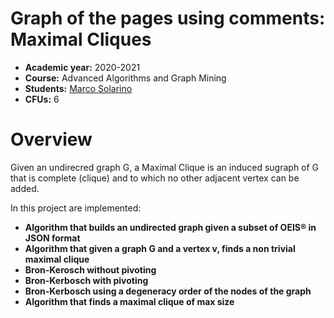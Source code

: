 # Graph of the pages using comments: Maximal Cliques

- **Academic year:** 2020-2021
- **Course:** Advanced Algorithms and Graph Mining
- **Students:** [Marco Solarino](https://github.com/MarcoSolarino)
- **CFUs:** 6

# Overview
Given an undirecred graph G, a Maximal Clique is an induced sugraph of G that is complete (clique) and to which no other adjacent vertex can be added.

In this project are implemented:
- **Algorithm that builds an undirected graph given a subset of OEIS® in JSON format**
- **Algorithm that given a graph G and a vertex v, finds a non trivial maximal clique**
- **Bron-Kerosch without pivoting**
- **Bron-Kerbosch with pivoting**
- **Bron-Kerbosch using a degeneracy order of the nodes of the graph**
- **Algorithm that finds a maximal clique of max size**

